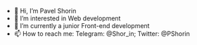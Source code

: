 - 👋 Hi, I’m Pavel Shorin
- 👀 I’m interested in Web development
- 🌱 I’m currently a junior Front-end development
- 📫 How to reach me: Telegram: @Shor_in; Twitter: @PShorin

<!---
PShorin/PShorin is a ✨ special ✨ repository because its `README.md` (this file) appears on your GitHub profile.
You can click the Preview link to take a look at your changes.
--->
